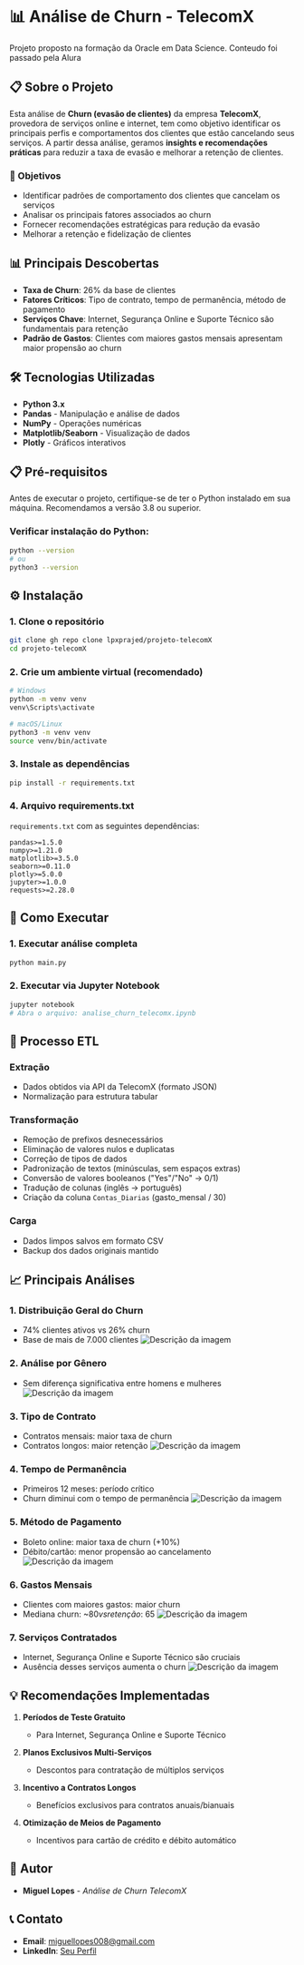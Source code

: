# 📊 Análise de Churn - TelecomX
Projeto proposto na formação da Oracle em Data Science. Conteudo foi passado pela Alura

## 📋 Sobre o Projeto 

Esta análise de **Churn (evasão de clientes)** da empresa **TelecomX**, provedora de serviços online e internet, tem como objetivo identificar os principais perfis e comportamentos dos clientes que estão cancelando seus serviços. A partir dessa análise, geramos **insights e recomendações práticas** para reduzir a taxa de evasão e melhorar a retenção de clientes.

### 🎯 Objetivos
- Identificar padrões de comportamento dos clientes que cancelam os serviços
- Analisar os principais fatores associados ao churn
- Fornecer recomendações estratégicas para redução da evasão
- Melhorar a retenção e fidelização de clientes

## 📊 Principais Descobertas

- **Taxa de Churn**: 26% da base de clientes
- **Fatores Críticos**: Tipo de contrato, tempo de permanência, método de pagamento
- **Serviços Chave**: Internet, Segurança Online e Suporte Técnico são fundamentais para retenção
- **Padrão de Gastos**: Clientes com maiores gastos mensais apresentam maior propensão ao churn

## 🛠️ Tecnologias Utilizadas

- **Python 3.x**
- **Pandas** - Manipulação e análise de dados
- **NumPy** - Operações numéricas
- **Matplotlib/Seaborn** - Visualização de dados
- **Plotly** - Gráficos interativos

## 📋 Pré-requisitos

Antes de executar o projeto, certifique-se de ter o Python instalado em sua máquina. Recomendamos a versão 3.8 ou superior.

### Verificar instalação do Python:
```bash
python --version
# ou
python3 --version
```

## ⚙️ Instalação

### 1. Clone o repositório
```bash
git clone gh repo clone lpxprajed/projeto-telecomX
cd projeto-telecomX
```

### 2. Crie um ambiente virtual (recomendado)
```bash
# Windows
python -m venv venv
venv\Scripts\activate

# macOS/Linux
python3 -m venv venv
source venv/bin/activate
```

### 3. Instale as dependências
```bash
pip install -r requirements.txt
```

### 4. Arquivo requirements.txt
`requirements.txt` com as seguintes dependências:
```
pandas>=1.5.0
numpy>=1.21.0
matplotlib>=3.5.0
seaborn>=0.11.0
plotly>=5.0.0
jupyter>=1.0.0
requests>=2.28.0
```

## 🚀 Como Executar

### 1. Executar análise completa
```bash
python main.py
```

### 2. Executar via Jupyter Notebook
```bash
jupyter notebook
# Abra o arquivo: analise_churn_telecomx.ipynb
```


## 🔄 Processo ETL

### Extração
- Dados obtidos via API da TelecomX (formato JSON)
- Normalização para estrutura tabular

### Transformação
- Remoção de prefixos desnecessários
- Eliminação de valores nulos e duplicatas
- Correção de tipos de dados
- Padronização de textos (minúsculas, sem espaços extras)
- Conversão de valores booleanos ("Yes"/"No" → 0/1)
- Tradução de colunas (inglês → português)
- Criação da coluna `Contas_Diarias` (gasto_mensal / 30)

### Carga
- Dados limpos salvos em formato CSV
- Backup dos dados originais mantido

## 📈 Principais Análises

### 1. **Distribuição Geral do Churn**
- 74% clientes ativos vs 26% churn
- Base de mais de 7.000 clientes
![Descrição da imagem](./imagens/distribuicao.png)

### 2. **Análise por Gênero**
- Sem diferença significativa entre homens e mulheres
![Descrição da imagem](./imagens/home-mulher.png)

### 3. **Tipo de Contrato**
- Contratos mensais: maior taxa de churn
- Contratos longos: maior retenção
![Descrição da imagem](./imagens/contrato.png)

### 4. **Tempo de Permanência**
- Primeiros 12 meses: período crítico
- Churn diminui com o tempo de permanência
![Descrição da imagem](./imagens/meses.png)

### 5. **Método de Pagamento**
- Boleto online: maior taxa de churn (+10%)
- Débito/cartão: menor propensão ao cancelamento
![Descrição da imagem](./imagens/tipo_pagamento.png)

### 6. **Gastos Mensais**
- Clientes com maiores gastos: maior churn
- Mediana churn: ~$80 vs retenção: ~$65
![Descrição da imagem](./imagens/valormensal.png)

### 7. **Serviços Contratados**
- Internet, Segurança Online e Suporte Técnico são cruciais
- Ausência desses serviços aumenta o churn
![Descrição da imagem](./imagens/newplot.png)

## 💡 Recomendações Implementadas

1. **Períodos de Teste Gratuito**
   - Para Internet, Segurança Online e Suporte Técnico

2. **Planos Exclusivos Multi-Serviços**
   - Descontos para contratação de múltiplos serviços

3. **Incentivo a Contratos Longos**
   - Benefícios exclusivos para contratos anuais/bianuais

4. **Otimização de Meios de Pagamento**
   - Incentivos para cartão de crédito e débito automático

## 👥 Autor

- **Miguel Lopes** - *Análise de Churn TelecomX*

## 📞 Contato

- **Email**: miguellopes008@gmail.com
- **LinkedIn**: [Seu Perfil](https://www.linkedin.com/in/miguel-lopes-ab8a97268/)